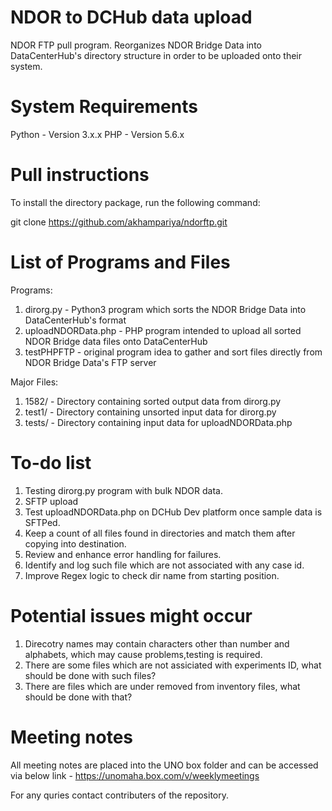 # NDOR to DCHub data upload
NDOR FTP pull program. Reorganizes NDOR Bridge Data into DataCenterHub's directory structure in order to be uploaded onto their system.

# System Requirements
Python - Version 3.x.x
PHP - Version 5.6.x

# Pull instructions
To install the directory package, run the following command:

git clone https://github.com/akhampariya/ndorftp.git

# List of Programs and Files
Programs:
1. dirorg.py - Python3 program which sorts the NDOR Bridge Data into DataCenterHub's format
2. uploadNDORData.php - PHP program intended to upload all sorted NDOR Bridge data files onto DataCenterHub
3. testPHPFTP - original program idea to gather and sort files directly from NDOR Bridge Data's FTP server

Major Files:
1. 1582/ - Directory containing sorted output data from dirorg.py
2. test1/ - Directory containing unsorted input data for dirorg.py
3. tests/ - Directory containing input data for uploadNDORData.php


# To-do list

1. Testing dirorg.py program with bulk NDOR data.
2. SFTP upload
3. Test uploadNDORData.php on DCHub Dev platform once sample data is SFTPed.
4. Keep a count of all files found in directories and match them after copying into destination.
5. Review and enhance error handling for failures.  
6. Identify and log such file which are not associated with any case id.
7. Improve Regex logic to check dir name from starting position.

# Potential issues might occur
1. Direcotry names may contain characters other than number and alphabets, which may cause problems,testing is required.
2. There are some files which are not assiciated with experiments ID, what should be done with such files?
3. There are files which are under removed from inventory files, what should be done with that?

# Meeting notes
All meeting notes are placed into the UNO box folder and can be accessed via below link - 
https://unomaha.box.com/v/weeklymeetings

For any quries contact contributers of the repository.

